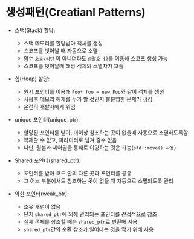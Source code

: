 # 생성패턴(Creatianl Patterns)

* 스택(Stack) 할당:
  * 스택 메모리를 할당받아 객체를 생성
  * 스코프를 벗어날 때 자동으로 소멸
  * 함수 `호출/리턴` 이 아니더라도 `중괄호 {}`를 이용해 스코프 생성 가능
  * 스코프를 벗어날때 해당 객체의 소멸자가 호출


* 힙(Heap) 할당:
  * 원시 포인터를 이용해 `Foo* foo = new Foo`와 같이 객체를 생성
  * 사용후 메모리 해제를 누가 할 것인지 불분명한 문제가 생김
  * 온전히 개발자에게 위임


 * unique 포인터(unique_ptr):
   * 할당된 포인터를 받아, 더이상 참조하는 곳이 없을때 자동으로 소멸하도록함
   * 복제할 수 없고, 파라미터로 넘겨 줄수 없음
   * 다만, 원본과 제어권을 통째로 이양하는 것은 가능(`std::move() 사용`)


* Shared 포인터(shared_ptr):
  * 포인터를 받아 코드 안의 다른 곳과 포인터를 공유
  * 그 어느 부분에서도 참조하는 곳이 없을 때 자동으로 소멸되도록 관리


* 약한 포인터(weak_ptr):
  * 소유 개념이 없음
  * 단지 `shared_ptr`에 의해 관리되는 포인터를 간접적으로 참조
  * 실제 객체를 참조할 때는 `shared_ptr`로 변환해 사용
  * `shared_ptr`간의 순환 참조가 일어나는 것을 막기 위해 사용